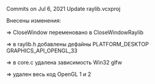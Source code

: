 ﻿
Commits on Jul 6, 2021
    Update raylib.vcxproj



Внесены изменения:

=> CloseWindow переменовано в CloseWindowRaylib

=> в raylib.h добавлены дефайны PLATFORM_DESKTOP GRAPHICS_API_OPENGL_33

=> в core.c удалена зависимость Win32 glfw

=> удален весь код OpenGL 1 и 2